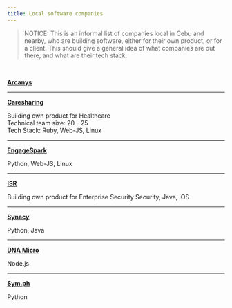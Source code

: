 ```yaml
---
title: Local software companies
---
```

<blockquote>NOTICE: This is an informal list of companies local in Cebu and nearby, who are building software, either for their own product, or for a client. This should give a general idea of what companies are out there, and what are their tech stack.</blockquote>

<br />

**[Arcanys](http://arcanys.com)**

***

**[Caresharing](http://caresharing.com)**

Building own product for Healthcare<br />
Technical team size: 20 - 25<br />
Tech Stack: Ruby, Web-JS, Linux

***

**[EngageSpark](http://engagespark.com)**

Python, Web-JS, Linux

***

**[ISR](http://www.isrus.com/)**

Building own product for Enterprise Security
Security, Java, iOS

***

**[Synacy](http://synacy.com)**

Python, Java

***

**[DNA Micro](http://dnamicro.com)**

Node.js

***

**[Sym.ph](http://sym.ph)**

Python
